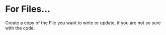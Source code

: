# For Files...

<p>Create a copy of the File you want to write or update, if you are not so sure with the code.</p>
